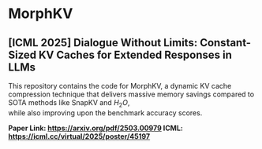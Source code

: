 # MorphKV

## [ICML 2025] Dialogue Without Limits: Constant-Sized KV Caches for Extended Responses in LLMs

This repository contains the code for MorphKV, a dynamic KV cache compression technique that delivers massive memory savings compared to SOTA methods like SnapKV and $H_2O$, \
while also improving upon the benchmark accuracy scores.

**Paper Link: https://arxiv.org/pdf/2503.00979 
ICML: https://icml.cc/virtual/2025/poster/45197**
